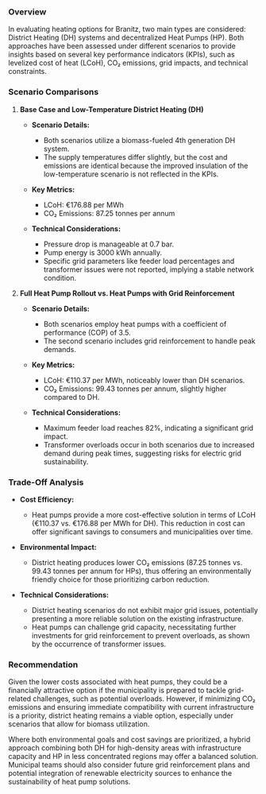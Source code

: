 ### Overview

In evaluating heating options for Branitz, two main types are considered: District Heating (DH) systems and decentralized Heat Pumps (HP). Both approaches have been assessed under different scenarios to provide insights based on several key performance indicators (KPIs), such as levelized cost of heat (LCoH), CO₂ emissions, grid impacts, and technical constraints.

### Scenario Comparisons

1. **Base Case and Low-Temperature District Heating (DH)**
   - **Scenario Details:**
     - Both scenarios utilize a biomass-fueled 4th generation DH system. 
     - The supply temperatures differ slightly, but the cost and emissions are identical because the improved insulation of the low-temperature scenario is not reflected in the KPIs.

   - **Key Metrics:**
     - LCoH: €176.88 per MWh
     - CO₂ Emissions: 87.25 tonnes per annum
  
   - **Technical Considerations:**
     - Pressure drop is manageable at 0.7 bar.
     - Pump energy is 3000 kWh annually.
     - Specific grid parameters like feeder load percentages and transformer issues were not reported, implying a stable network condition.

2. **Full Heat Pump Rollout vs. Heat Pumps with Grid Reinforcement**
   - **Scenario Details:**
     - Both scenarios employ heat pumps with a coefficient of performance (COP) of 3.5. 
     - The second scenario includes grid reinforcement to handle peak demands.

   - **Key Metrics:**
     - LCoH: €110.37 per MWh, noticeably lower than DH scenarios.
     - CO₂ Emissions: 99.43 tonnes per annum, slightly higher compared to DH.

   - **Technical Considerations:**
     - Maximum feeder load reaches 82%, indicating a significant grid impact.
     - Transformer overloads occur in both scenarios due to increased demand during peak times, suggesting risks for electric grid sustainability.

### Trade-Off Analysis

- **Cost Efficiency:**
  - Heat pumps provide a more cost-effective solution in terms of LCoH (€110.37 vs. €176.88 per MWh for DH). This reduction in cost can offer significant savings to consumers and municipalities over time.

- **Environmental Impact:**
  - District heating produces lower CO₂ emissions (87.25 tonnes vs. 99.43 tonnes per annum for HPs), thus offering an environmentally friendly choice for those prioritizing carbon reduction.

- **Technical Considerations:**
  - District heating scenarios do not exhibit major grid issues, potentially presenting a more reliable solution on the existing infrastructure.
  - Heat pumps can challenge grid capacity, necessitating further investments for grid reinforcement to prevent overloads, as shown by the occurrence of transformer issues.

### Recommendation

Given the lower costs associated with heat pumps, they could be a financially attractive option if the municipality is prepared to tackle grid-related challenges, such as potential overloads. However, if minimizing CO₂ emissions and ensuring immediate compatibility with current infrastructure is a priority, district heating remains a viable option, especially under scenarios that allow for biomass utilization.

Where both environmental goals and cost savings are prioritized, a hybrid approach combining both DH for high-density areas with infrastructure capacity and HP in less concentrated regions may offer a balanced solution. Municipal teams should also consider future grid reinforcement plans and potential integration of renewable electricity sources to enhance the sustainability of heat pump solutions.